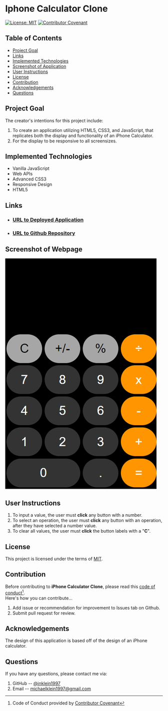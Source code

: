 # Iphone Calculator Clone
[![License: MIT](https://img.shields.io/badge/License-MIT-yellow.svg)](https://opensource.org/licenses/MIT)
[![Contributor Covenant](https://img.shields.io/badge/Contributor%20Covenant-2.1-4baaaa.svg)](code_of_conduct.md)

## Table of Contents
- [Project Goal](#Project-Goal)
- [Links](#Links)
- [Implemented Technologies](#Implemented-Technologies)
- [Screenshot of Application](#Screenshot-of-Application)
- [User Instructions](#User-instructions)
- [License](#License)
- [Contribution](#Contribution)
- [Acknowledgements](#Acknowledgements)
- [Questions](#Questions)

## Project Goal
The creator's intentions for this project include:
1. To create an application utilizing HTML5, CSS3, and JavaScript, that replicates both the display and functionality of an iPhone Calculator.
2. For the display to be responsive to all screensizes.

## Implemented Technologies
- Vanilla JavaScript
- Web APIs 
- Advanced CSS3
- Responsive Design
- HTML5

## Links
- ### [URL to Deployed Application](https://inklein1997.github.io/iPhone-Calculator-Clone/)
- ### [URL to Github Repository](https://github.com/inklein1997/iPhone-Calculator-Clone)

## Screenshot of Webpage
![alt](./assets/images/application-screenshot.png)

## User Instructions
1. To input a value, the user must **click** any button with a number.
2. To select an operation, the user must **click** any button with an operation, after they have selected a number value.
3. To clear all values, the user must **click** the button labels with a "**C**".

## License
This project is licensed under the terms of [MIT](https://opensource.org/licenses/MIT).
  
## Contribution
Before contributing to **iPhone Calculator Clone**, please read this [code of conduct](code_of_conduct.md)[^1].<br>
Here's how you can contribute...
1. Add issue or recommendation for improvement to Issues tab on Github.
2. Submit pull request for review.

## Acknowledgements
The design of this application is based off of the design of an iPhone calculator.

## Questions
If you have any questions, please contact me via:
1. GitHub -- [@inklein1997](https://github.com/inklein1997)
2. Email -- michaelklein1997@gmail.com

[^1]: Code of Conduct provided by [Contributor Covenant](https://www.contributor-covenant.org/)